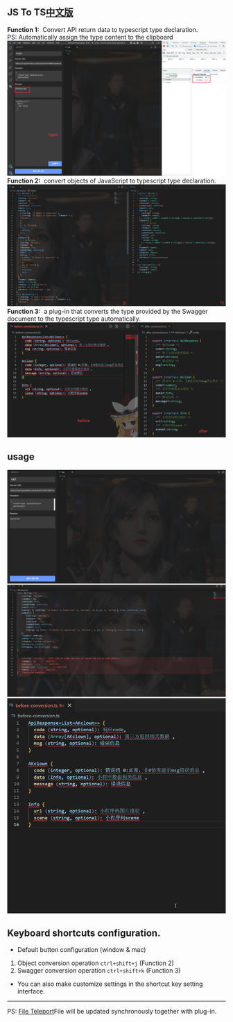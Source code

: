 ## JS To TS[中文版](./README-ZH.md)

**Function 1:**&nbsp; Convert API return data to typescript type declaration.  
PS: Automatically assign the type content to the clipboard
![apiToTs](./images/apiToTs.png)
**Function 2:**&nbsp; convert objects of JavaScript to typescript type declaration.
![jsToTs](./images/jsToTs.jpg)
**Function 3:**&nbsp; a plug-in that converts the type provided by the Swagger document to the typescript type automatically.
![template](./images/template.png)

## usage
![apiToTs](./images/apiToTs.gif)
![jsToTs](./images/jsToTs.gif)
![tutorials](./images/tutorials.gif)


## Keyboard shortcuts configuration.

- Default button configuration (window & mac)
1. Object conversion operation `ctrl+shift+j` (Function 2)
2. Swagger conversion operation `ctrl+shift+k` (Function 3)

- You can also make customize settings in the shortcut key setting interface.

---
PS: [File Teleport](https://github.com/AKclown/file-teleport)File will be updated synchronously together with plug-in.
